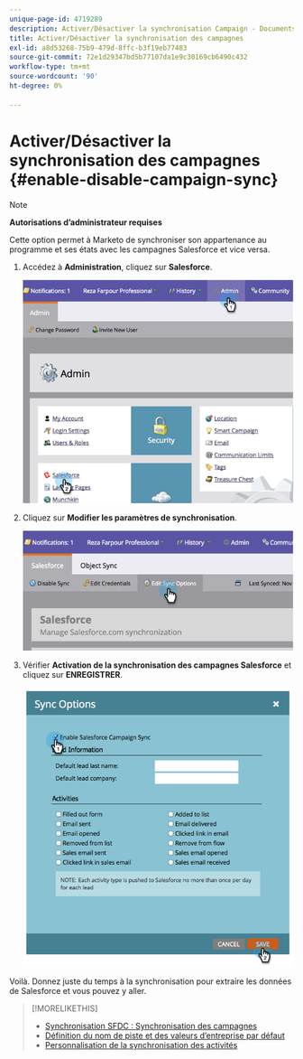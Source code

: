 ```yaml
---
unique-page-id: 4719289
description: Activer/Désactiver la synchronisation Campaign - Documents Marketo - Documentation du produit
title: Activer/Désactiver la synchronisation des campagnes
exl-id: a8d53268-75b9-479d-8ffc-b3f19eb77483
source-git-commit: 72e1d29347bd5b77107da1e9c30169cb6490c432
workflow-type: tm+mt
source-wordcount: '90'
ht-degree: 0%

---
```


# Activer/Désactiver la synchronisation des campagnes {#enable-disable-campaign-sync}

>[!NOTE]
>
>**Autorisations d’administrateur requises**

Cette option permet à Marketo de synchroniser son appartenance au programme et ses états avec les campagnes Salesforce et vice versa.

1. Accédez à **Administration**, cliquez sur **Salesforce**.

   ![](assets/image2014-12-9-13-3a36-3a49.png)

1. Cliquez sur **Modifier les paramètres de synchronisation**.

   ![](assets/image2014-12-9-13-3a37-3a0.png)

1. Vérifier **Activation de la synchronisation des campagnes Salesforce** et cliquez sur **ENREGISTRER**.

   ![](assets/image2014-12-9-13-3a37-3a8.png)

Voilà. Donnez juste du temps à la synchronisation pour extraire les données de Salesforce et vous pouvez y aller.

>[!MORELIKETHIS]
>
>* [Synchronisation SFDC : Synchronisation des campagnes](/help/marketo/product-docs/crm-sync/salesforce-sync/sfdc-sync-details/sfdc-sync-campaign-sync.md)
>* [Définition du nom de piste et des valeurs d’entreprise par défaut](/help/marketo/product-docs/crm-sync/salesforce-sync/setup/optional-steps/set-default-person-last-name-and-company-name.md)
>* [Personnalisation de la synchronisation des activités](/help/marketo/product-docs/crm-sync/salesforce-sync/setup/optional-steps/customize-activities-sync.md)

